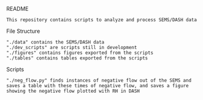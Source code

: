 README

    This repository contains scripts to analyze and process SEMS/DASH data

File Structure

    "./data" contains the SEMS/DASH data
    "./dev_scripts" are scripts still in development
    "./figures" contains figures exported from the scripts
    "./tables" contains tables exported from the scripts

Scripts

    "./neg_flow.py" finds instances of negative flow out of the SEMS and saves a table with these times of negative flow, and saves a figure showing the negative flow plotted with RH in DASH
